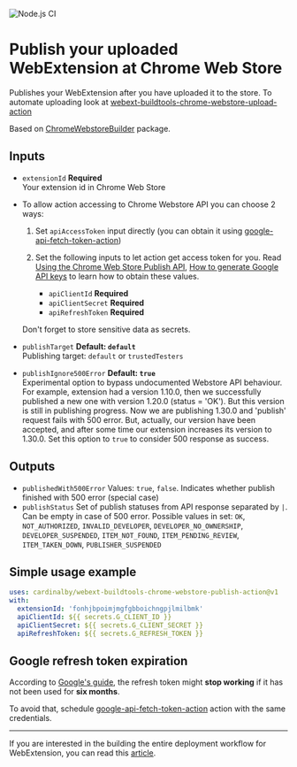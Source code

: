 ![Node.js CI](https://github.com/cardinalby/webext-buildtools-chrome-webstore-publish-action/workflows/build-test/badge.svg)

# Publish your uploaded WebExtension at Chrome Web Store

Publishes your WebExtension after you have uploaded it to the store. To automate uploading look at 
[webext-buildtools-chrome-webstore-upload-action](https://github.com/cardinalby/webext-buildtools-chrome-webstore-upload-action)

Based on [ChromeWebstoreBuilder](https://www.npmjs.com/package/webext-buildtools-chrome-webstore-builder) 
package.

## Inputs

* `extensionId` **Required**<br>
Your extension id in Chrome Web Store

* To allow action accessing to Chrome Webstore API you can choose 2 ways:
    1. Set `apiAccessToken` input directly (you can obtain it using 
    [google-api-fetch-token-action](https://github.com/cardinalby/google-api-fetch-token-action)) 

    2. Set the following inputs to let action get access token for you. Read 
    [Using the Chrome Web Store Publish API](https://developer.chrome.com/webstore/using_webstore_api), 
    [How to generate Google API keys](https://github.com/DrewML/chrome-webstore-upload/blob/master/How%20to%20generate%20Google%20API%20keys.md)
    to learn how to obtain these values.
        * `apiClientId` **Required**
        * `apiClientSecret` **Required**
        * `apiRefreshToken` **Required** 

    Don't forget to store sensitive data as secrets.

* `publishTarget` **Default: `default`**<br>
Publishing target: `default` or `trustedTesters`

* `publishIgnore500Error` **Default: `true`**<br>
Experimental option to bypass undocumented Webstore API behaviour. For example, extension had 
a version 1.10.0, then we successfully published a new one with version 1.20.0 (status = 'OK').
But this version is still in publishing progress. Now we are publishing 1.30.0 and 'publish' 
request fails with 500 error. But, actually, our version have been accepted, and after 
some time our extension increases its version to 1.30.0. Set this option to `true` to consider 
500 response as success.

## Outputs

* `publishedWith500Error` Values: `true`, `false`. Indicates whether publish finished with 500 error (special case)
* `publishStatus` Set of publish statuses from API response separated by `|`. Can be empty in case of 500 error.
Possible values in set: `OK`, `NOT_AUTHORIZED`, `INVALID_DEVELOPER`, `DEVELOPER_NO_OWNERSHIP`, `DEVELOPER_SUSPENDED`,
`ITEM_NOT_FOUND`, `ITEM_PENDING_REVIEW`, `ITEM_TAKEN_DOWN`, `PUBLISHER_SUSPENDED`

## Simple usage example

```yaml
uses: cardinalby/webext-buildtools-chrome-webstore-publish-action@v1
with:
  extensionId: 'fonhjbpoimjmgfgbboichngpjlmilbmk'
  apiClientId: ${{ secrets.G_CLIENT_ID }}
  apiClientSecret: ${{ secrets.G_CLIENT_SECRET }}
  apiRefreshToken: ${{ secrets.G_REFRESH_TOKEN }}
```

## Google refresh token expiration

According to [Google's guide](https://developers.google.com/identity/protocols/oauth2#expiration), 
the refresh token might **stop working** if it has not been used for **six months**. 

To avoid that, schedule
[google-api-fetch-token-action](https://github.com/cardinalby/google-api-fetch-token-action) action 
with the same credentials.

---
If you are interested in the building the entire deployment workflow for WebExtension, 
you can read this [article](https://cardinalby.github.io/blog/post/github-actions/webext/1-introduction/).